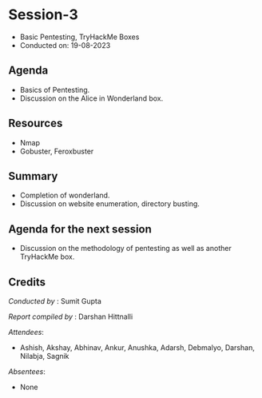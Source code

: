 # Session-3
- Basic Pentesting, TryHackMe Boxes
- Conducted on: 19-08-2023

## Agenda

- Basics of Pentesting.
- Discussion on the Alice in Wonderland box.

## Resources

- Nmap
- Gobuster, Feroxbuster

## Summary

- Completion of wonderland.
- Discussion on website enumeration, directory busting.

## Agenda for the next session

- Discussion on the methodology of pentesting as well as another TryHackMe box.

## Credits

*Conducted by* : Sumit Gupta

*Report compiled by* : Darshan Hittnalli

*Attendees*:

- Ashish, Akshay, Abhinav, Ankur, Anushka, Adarsh, Debmalyo, Darshan, Nilabja,
Sagnik

*Absentees*:
- None
